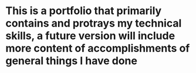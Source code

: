 # This is a portfolio that primarily contains and protrays my technical skills, a future version  will include more content of accomplishments of general things I have done
